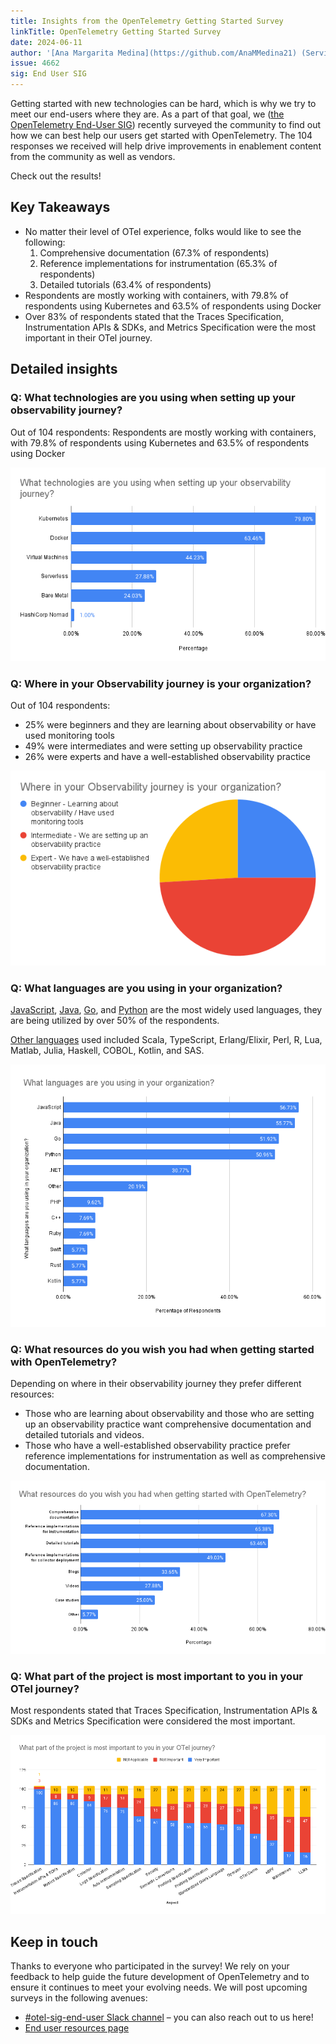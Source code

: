 ```yaml
---
title: Insights from the OpenTelemetry Getting Started Survey
linkTitle: OpenTelemetry Getting Started Survey
date: 2024-06-11
author: '[Ana Margarita Medina](https://github.com/AnaMMedina21) (ServiceNow)'
issue: 4662
sig: End User SIG
---
```


Getting started with new technologies can be hard, which is why we try to meet
our end-users where they are. As a part of that goal, we
([the OpenTelemetry End-User SIG](/community/end-user/)) recently surveyed the
community to find out how we can best help our users get started with
OpenTelemetry. The 104 responses we received will help drive improvements in
enablement content from the community as well as vendors.

Check out the results!

## Key Takeaways

- No matter their level of OTel experience, folks would like to see the
  following:
  1. Comprehensive documentation (67.3% of respondents)
  2. Reference implementations for instrumentation (65.3% of respondents)
  3. Detailed tutorials (63.4% of respondents)
- Respondents are mostly working with containers, with 79.8% of respondents
  using Kubernetes and 63.5% of respondents using Docker
- Over 83% of respondents stated that the Traces Specification, Instrumentation
  APIs & SDKs, and Metrics Specification were the most important in their OTel
  journey.

## Detailed insights

### Q: What technologies are you using when setting up your observability journey?

Out of 104 respondents: Respondents are mostly working with containers, with
79.8% of respondents using Kubernetes and 63.5% of respondents using Docker

![Chart showing what technologies are being used](1-technologies-used.png)

### Q: Where in your Observability journey is your organization?

Out of 104 respondents:

- 25% were beginners and they are learning about observability or have used
  monitoring tools
- 49% were intermediates and were setting up observability practice
- 26% were experts and have a well-established observability practice

![Chart showing where in their observability journey they are](2-level.png)

### Q: What languages are you using in your organization?

[JavaScript](/docs/languages/js/), [Java](/docs/languages/java/),
[Go](/docs/languages/go/), and [Python](/docs/languages/python/) are the most
widely used languages, they are being utilized by over 50% of the respondents.

[Other languages](/docs/languages/other/) used included Scala, TypeScript,
Erlang/Elixir, Perl, R, Lua, Matlab, Julia, Haskell, COBOL, Kotlin, and SAS.

![Chart showing what languages are being used](3-languages.png)

### Q: What resources do you wish you had when getting started with OpenTelemetry?

Depending on where in their observability journey they prefer different
resources:

- Those who are learning about observability and those who are setting up an
  observability practice want comprehensive documentation and detailed tutorials
  and videos.
- Those who have a well-established observability practice prefer reference
  implementations for instrumentation as well as comprehensive documentation.

![Chart showing what resources folks want](4-resources.png)

### Q: What part of the project is most important to you in your OTel journey?

Most respondents stated that Traces Specification, Instrumentation APIs & SDKs
and Metrics Specification were considered the most important.

![Chart showing what aspects are the most important](5-importance.png)

## Keep in touch

Thanks to everyone who participated in the survey! We rely on your feedback to
help guide the future development of OpenTelemetry and to ensure it continues to
meet your evolving needs. We will post upcoming surveys in the following
avenues:

- [#otel-sig-end-user Slack channel](https://cloud-native.slack.com/archives/C01RT3MSWGZ)
  – you can also reach out to us here!
- [End user resources page](https://opentelemetry.io/community/end-user/)
